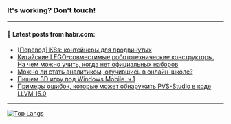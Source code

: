 ### It's working? Don't touch!

---
<!--
#### 🛠️ Technical stack:

![C++](https://img.shields.io/badge/C++-informational?logo=c%2B%2B&style=flat&logoColor=white&color=9C033A)
![Java](https://img.shields.io/badge/Java-informational?logo=java&style=flat&logoColor=white&color=007396)
![Kotlin](https://img.shields.io/badge/Kotlin-informational?logo=Kotlin&style=flat&logoColor=white&color=0095D5)
![JS](https://img.shields.io/badge/JS-informational?logo=javaScript&style=flat&logoColor=black&color=F7Df1E) <br>
![HTML5](https://img.shields.io/badge/HTML5-informational?logo=html5&style=flat&logoColor=white&color=E34F26)
![CSS3](https://img.shields.io/badge/CSS3-informational?logo=css3&style=flat&logoColor=white&color=157286)
![Sass](https://img.shields.io/badge/Saas-informational?logo=sass&style=flat&logoColor=white&color=hotpink)
![PHP](https://img.shields.io/badge/PHP-informational?logo=php&style=flat&logoColor=white&color=777BB4) <br>
![WebPAck](https://img.shields.io/badge/WebPack-informational?logo=webPack&style=flat&logoColor=white&color=FF6F00)
![Bootstrap](https://img.shields.io/badge/Bootstrap-informational?logo=Bootstrap&style=flat&logoColor=white&color=7952B3)
![MySQL](https://img.shields.io/badge/MySQL-informational?logo=MySQL&style=flat&logoColor=white&color=00f) <br>
![NodeJS](https://img.shields.io/badge/NodeJS-informational?logo=node.js&style=flat&logoColor=white&color=43853D)
![Spring](https://img.shields.io/badge/Spring-informational?logo=Spring&style=flat&logoColor=white&color=0A9EDC)
![Angular](https://img.shields.io/badge/Vue-informational?logo=vue.js&style=flat&logoColor=white&color=red)
![Git](https://img.shields.io/badge/Git-informational?logo=git&style=flat&logoColor=white&color=darkorange)

___
-->

#### 💬 Latest posts from habr.com:

<!-- BLOG-POST-LIST:START -->
- [[Перевод] K8s: контейнеры для продвинутых](https://habr.com/ru/post/695292/?utm_source=habrahabr&utm_medium=rss&utm_campaign=695292)
- [Китайские LEGO-совместимые робототехнические конструкторы. На чем можно учить, когда нет официальных наборов](https://habr.com/ru/post/695444/?utm_source=habrahabr&utm_medium=rss&utm_campaign=695444)
- [Можно ли стать аналитиком, отучившись в онлайн-школе?](https://habr.com/ru/post/695442/?utm_source=habrahabr&utm_medium=rss&utm_campaign=695442)
- [Пишем 3D игру под Windows Mobile, ч.1](https://habr.com/ru/post/695428/?utm_source=habrahabr&utm_medium=rss&utm_campaign=695428)
- [Примеры ошибок, которые может обнаружить PVS-Studio в коде LLVM 15.0](https://habr.com/ru/post/695426/?utm_source=habrahabr&utm_medium=rss&utm_campaign=695426)
<!-- BLOG-POST-LIST:END -->

---

[![Top Langs](https://github-readme-stats.vercel.app/api/top-langs/?username=zloylis&layout=compact&hide_border=true&theme=dracula)](https://github.com/zloylis)
